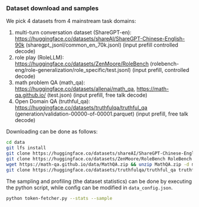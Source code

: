 ### Dataset download and samples
We pick 4 datasets from 4 mainstream task domains:
1. multi-turn conversation dataset (ShareGPT-en): https://huggingface.co/datasets/shareAI/ShareGPT-Chinese-English-90k (sharegpt_jsonl/common_en_70k.jsonl) (input prefill controlled decode)
2. role play (RoleLLM): https://huggingface.co/datasets/ZenMoore/RoleBench (rolebench-eng/role-generalization/role_specific/test.jsonl) (input prefill, controlled decode)
3. math problem  QA (math_qa): https://huggingface.co/datasets/allenai/math_qa, https://math-qa.github.io/ (test.json) (input prefill, free talk decode)
4. Open Domain QA (truthful_qa): https://huggingface.co/datasets/truthfulqa/truthful_qa (generation/validation-00000-of-00001.parquet) (input prefill, free talk decode)

Downloading can be done as follows:
```bash
cd data
git lfs install
git clone https://huggingface.co/datasets/shareAI/ShareGPT-Chinese-English-90k ShareGPT
git clone https://huggingface.co/datasets/ZenMoore/RoleBench RoleBench
wget https://math-qa.github.io/data/MathQA.zip && unzip MathQA.zip -d math_qa && rm MathQA.zip && rm -r math_qa/__MACOSX
git clone https://huggingface.co/datasets/truthfulqa/truthful_qa truthful_qa
```

The sampling and profiling (the dataset statistics) can be done by executing the python script, while config can be modified in `data_config.json`.
```bash
python token-fetcher.py --stats --sample
```